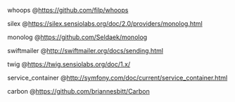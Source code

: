 whoops
@https://github.com/filp/whoops

silex
@https://silex.sensiolabs.org/doc/2.0/providers/monolog.html

monolog
@https://github.com/Seldaek/monolog

swiftmailer
@http://swiftmailer.org/docs/sending.html

twig
@https://twig.sensiolabs.org/doc/1.x/

service_container
@http://symfony.com/doc/current/service_container.html

carbon
@https://github.com/briannesbitt/Carbon